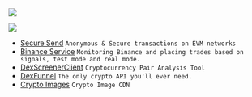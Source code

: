 <img src="https://github-profile-trophy.vercel.app/?username=liqtags&theme=onedark"/>

![](https://komarev.com/ghpvc/?username=liqtags&color=blue&style=flat)

- [Secure Send](https://github.com/liqtags/SecureSend) `Anonymous & Secure transactions on EVM networks`                    
- [Binance Service](https://github.com/liqtags/BinanceService) `Monitoring Binance and placing trades based on signals, test mode and real mode.`
- [DexScreenerClient](https://github.com/liqtags/DexScreenerClient) `Cryptocurrency Pair Analysis Tool`
- [DexFunnel](https://github.com/liqtags/DexFunnel) `The only crypto API you'll ever need.`
- [Crypto Images](https://github.com/liqtags/crypto-images) `Crypto Image CDN`
          



